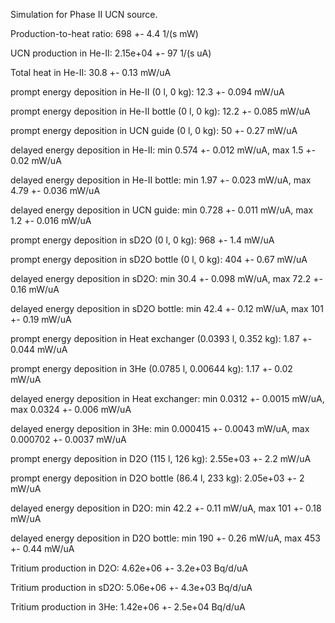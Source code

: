 Simulation for Phase II UCN source.

Production-to-heat ratio:
698 +- 4.4 1/(s mW)

UCN production in He-II:
2.15e+04 +- 97 1/(s uA)

Total heat in He-II:
30.8 +- 0.13 mW/uA

prompt energy deposition in He-II (0 l, 0 kg):
12.3 +- 0.094 mW/uA

prompt energy deposition in He-II bottle (0 l, 0 kg):
12.2 +- 0.085 mW/uA

prompt energy deposition in UCN guide (0 l, 0 kg):
50 +- 0.27 mW/uA

delayed energy deposition in He-II:
min 0.574 +- 0.012 mW/uA, max 1.5 +- 0.02 mW/uA

delayed energy deposition in He-II bottle:
min 1.97 +- 0.023 mW/uA, max 4.79 +- 0.036 mW/uA

delayed energy deposition in UCN guide:
min 0.728 +- 0.011 mW/uA, max 1.2 +- 0.016 mW/uA

prompt energy deposition in sD2O (0 l, 0 kg):
968 +- 1.4 mW/uA

prompt energy deposition in sD2O bottle (0 l, 0 kg):
404 +- 0.67 mW/uA

delayed energy deposition in sD2O:
min 30.4 +- 0.098 mW/uA, max 72.2 +- 0.16 mW/uA

delayed energy deposition in sD2O bottle:
min 42.4 +- 0.12 mW/uA, max 101 +- 0.19 mW/uA

prompt energy deposition in Heat exchanger (0.0393 l, 0.352 kg):
1.87 +- 0.044 mW/uA

prompt energy deposition in 3He (0.0785 l, 0.00644 kg):
1.17 +- 0.02 mW/uA

delayed energy deposition in Heat exchanger:
min 0.0312 +- 0.0015 mW/uA, max 0.0324 +- 0.006 mW/uA

delayed energy deposition in 3He:
min 0.000415 +- 0.0043 mW/uA, max 0.000702 +- 0.0037 mW/uA

prompt energy deposition in D2O (115 l, 126 kg):
2.55e+03 +- 2.2 mW/uA

prompt energy deposition in D2O bottle (86.4 l, 233 kg):
2.05e+03 +- 2 mW/uA

delayed energy deposition in D2O:
min 42.2 +- 0.11 mW/uA, max 101 +- 0.18 mW/uA

delayed energy deposition in D2O bottle:
min 190 +- 0.26 mW/uA, max 453 +- 0.44 mW/uA

Tritium production in D2O:
4.62e+06 +- 3.2e+03 Bq/d/uA

Tritium production in sD2O:
5.06e+06 +- 4.3e+03 Bq/d/uA

Tritium production in 3He:
1.42e+06 +- 2.5e+04 Bq/d/uA

